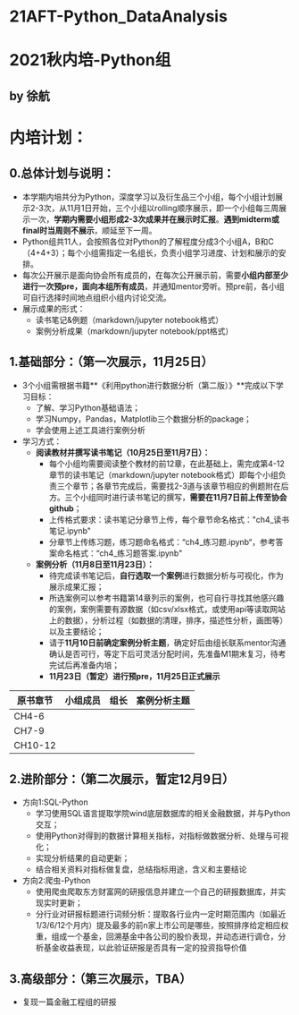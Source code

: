 # 21AFT-Python_DataAnalysis
# 2021秋内培-Python组

## by 徐航 

# 内培计划：

## 0.总体计划与说明：

- 本学期内培共分为Python，深度学习以及衍生品三个小组，每个小组计划展示2-3次，从11月1日开始，三个小组以rolling顺序展示，即一个小组每三周展示一次，**学期内需要小组形成2-3次成果并在展示时汇报**。**遇到midterm或final时当周则不展示**，顺延至下一周。
- Python组共11人，会按照各位对Python的了解程度分成3个小组A，B和C（4+4+3）；每个小组需指定一名组长，负责小组学习进度、计划和展示的安排。
- 每次公开展示是面向协会所有成员的，在每次公开展示前，需要**小组内部至少进行一次预pre，面向本组所有成员**，并通知mentor旁听。预pre前，各小组可自行选择时间地点组织小组内讨论交流。
- 展示成果的形式：
    - 读书笔记&例题（markdown/jupyter notebook格式）
    - 案例分析成果（markdown/jupyter notebook/ppt格式）
    

## 1.基础部分：（第一次展示，11月25日）

- 3个小组需根据书籍**《利用python进行数据分析（第二版）》**完成以下学习目标：
    - 了解、学习Python基础语法；
    - 学习Numpy，Pandas，Matplotlib三个数据分析的package；
    - 学会使用上述工具进行案例分析
- 学习方式：
    - **阅读教材并撰写读书笔记（10月25日至11月7日）：**
        - 每个小组均需要阅读整个教材的前12章，在此基础上，需完成第4-12章节的读书笔记（markdown/jupyter notebook格式）即每个小组负责三个章节；各章节完成后，需要找2-3道与该章节相应的例题附在后方。三个小组同时进行读书笔记的撰写，**需要在11月7日前上传至协会github**；
        - 上传格式要求：读书笔记分章节上传，每个章节命名格式："ch4_读书笔记.ipynb"
        - 分章节上传练习题，练习题命名格式：“ch4_练习题.ipynb“，参考答案命名格式：“ch4_练习题答案.ipynb"
    - **案例分析（11月8日至11月23日）：**
        - 待完成读书笔记后，**自行选取一个案例**进行数据分析与可视化，作为展示成果汇报；
        - 所选案例可以参考书籍第14章列示的案例，也可自行寻找其他感兴趣的案例，案例需要有源数据（如csv/xlsx格式，或使用api等读取网站上的数据），分析过程（如数据的清理，排序，描述性分析，画图等）以及主要结论；
        - 请于**11月10日前确定案例分析主题**，确定好后由组长联系mentor沟通确认是否可行，等定下后可灵活分配时间，先准备M1期末复习，待考完试后再准备内培；
        - **11月23日（暂定）进行预pre，11月25日正式展示**
        

| 原书章节 |小组成员| 组长 | 案例分析主题 |
| ------------ | ------------ | ------------ | ------------ |
| CH4-6 |  |  |  |
| CH7-9 |  |   |  |
| CH10-12 |  |  |  |


## 2.进阶部分：（第二次展示，暂定12月9日）

- 方向1:SQL-Python
    - 学习使用SQL语言提取学院wind底层数据库的相关金融数据，并与Python交互；
    - 使用Python对得到的数据计算相关指标，对指标做数据分析、处理与可视化；
    - 实现分析结果的自动更新；
    - 结合相关资料对指标做复盘，总结指标用途，含义和主要结论
- 方向2:爬虫-Python
    - 使用爬虫爬取东方财富网的研报信息并建立一个自己的研报数据库，并实现实时更新；
    - 分行业对研报标题进行词频分析：提取各行业内一定时期范围内（如最近1/3/6/12个月内）提及最多的前n家上市公司是哪些，按照排序给定相应权重，组成一个基金，回溯基金中各公司的股价表现，并动态进行调仓，分析基金收益表现，以此验证研报是否具有一定的投资指导价值
    

## 3.高级部分：（第三次展示，TBA）

- 复现一篇金融工程组的研报
